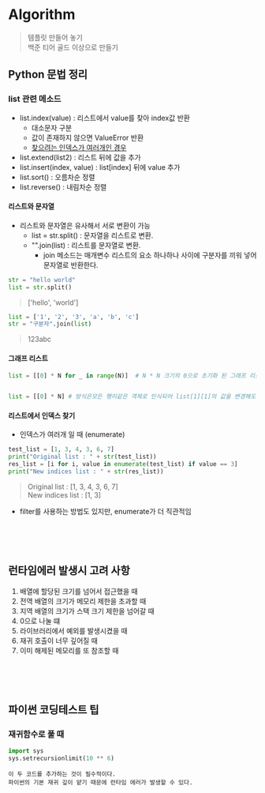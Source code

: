 # Algorithm
> 템플릿 만들어 놓기<br>
> 백준 티어 골드 이상으로 만들기<br>
> 
## Python 문법 정리

### list 관련 메소드
- list.index(value) : 리스트에서 value를 찾아 index값 반환
    - 대소문자 구분
    - 값이 존재하지 않으면 ValueError 반환
    - [찾으려는 인덱스가 여러개인 경우](#리스트에서-인덱스-찾기)
- list.extend(list2) : 리스트 뒤에 값을 추가
- list.insert(index, value) : list[index] 뒤에 value 추가
- list.sort() : 오름차순 정렬
- list.reverse() : 내림차순 정렬

#### 리스트와 문자열
- 리스트와 문자열은 유사해서 서로 변환이 가능
  - list = str.split() : 문자열을 리스트로 변환.
  - "".join(list) : 리스트를 문자열로 변환.
    - join 메소드는 매개변수 리스트의 요소 하나하나 사이에 구분자를 끼워 넣어 문자열로 반환한다.

```python
str = "hello world"
list = str.split()
```
> ['hello', 'world']

```python
list = ['1', '2', '3', 'a', 'b', 'c']
str = "구분자".join(list)
```
> 123abc



#### 그래프 리스트
```python
list = [[0] * N for _ in range(N)]  # N * N 크기의 0으로 초기화 된 그래프 리스트 생성


list = [[0] * N] # 방식은모든 행이같은 객체로 인식되어 list[1][1]의 값을 변경해도 모든 1열의 값이 같은 값으로 변경됨
```

#### 리스트에서 인덱스 찾기

- 인덱스가 여러개 일 때 (enumerate)
```python
test_list = [1, 3, 4, 3, 6, 7]
print("Original list : " + str(test_list))
res_list = [i for i, value in enumerate(test_list) if value == 3]
print("New indices list : " + str(res_list))
```
  > Original list : [1, 3, 4, 3, 6, 7] <br/> New indices list : [1, 3]
  - filter를 사용하는 방법도 있지만, enumerate가 더 직관적임


<br><br><br>


## 런타임에러 발생시 고려 사항
1. 배열에 할당된 크기를 넘어서 접근했을 때
2. 전역 배열의 크기가 메모리 제한을 초과할 때
3. 지역 배열의 크기가 스택 크기 제한을 넘어갈 때
4. 0으로 나눌 떄
5. 라이브러리에서 예외를 발생시켰을 때
6. 재귀 호출이 너무 깊어질 때
7. 이미 해제된 메모리를 또 참조할 때

<br><br><br>
## 파이썬 코딩테스트 팁
### 재귀함수로 풀 때
```python
import sys
sys.setrecursionlimit(10 ** 6)
```
    이 두 코드를 추가하는 것이 필수적이다.
    파이썬의 기본 재귀 깊이 얕기 때문에 런타임 에러가 발생할 수 있다.
